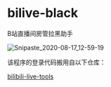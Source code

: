 # bilive-black
B站直播间房管拉黑助手

![Snipaste_2020-08-17_12-59-19](https://user-images.githubusercontent.com/8389962/90359124-98176480-e08a-11ea-94df-8fbf4ce714bb.png)

该程序的登录代码搬用自以下仓库：

[bilibili-live-tools](https://github.com/Dawnnnnnn/bilibili-live-tools)

<!--
律师函收到之日，即是我死期到来之时。
学写代码学到现在也不过是一枚棋子，随用随弃。
：）
-->
